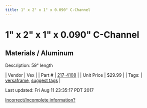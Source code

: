 ```yaml
---
title: 1" x 2" x 1" x 0.090" C-Channel
---
```


# 1" x 2" x 1" x 0.090" C-Channel
## Materials / Aluminum
Description: 	59" length 

| Vendor | Vex | 
| Part # | [217-4108](http://www.vexrobotics.com/vexpro/versaframe/versaframestock.html) | 
| Unit Price | $29.99 | 
| Tags: | [versaframe](https://jgermita.github.io/frc-parts/search/?q=versaframe), [suggest tags](https://docs.google.com/forms/d/e/1FAIpQLSeWyY8v3RgOty-MyWmh9U0iivNYN_molChYyS-0U-o-kOAv_g/viewform) | 

Last updated: Fri Aug 11 23:35:17 PDT 2017

 [Incorrect/Incomplete information?](https://docs.google.com/forms/d/e/1FAIpQLSeWyY8v3RgOty-MyWmh9U0iivNYN_molChYyS-0U-o-kOAv_g/viewform)